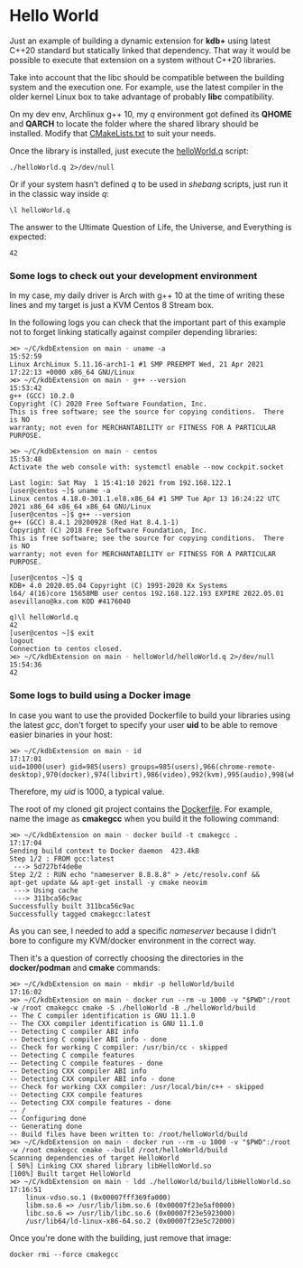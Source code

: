 # Hello World

Just an example of building a dynamic extension for **kdb+** using latest C++20 standard but statically linked that dependency. That way it would be possible to execute that extension on a system without C++20 libraries.

Take into account that the libc should be compatible between the building system and the execution one. For example, use the latest compiler in the older kernel Linux box to take advantage of probably **libc** compatibility.

On my dev env, Archlinux g++ 10, my *q* environment got defined its **QHOME** and **QARCH** to locate the folder where the shared library should be installed. Modify that [CMakeLists.txt](CMakeLists.txt) to suit your needs.

Once the library is installed, just execute the [helloWorld.q](helloWorld.q) script:

	./helloWorld.q 2>/dev/null

Or if your system hasn't defined *q* to be used in *shebang* scripts, just run it in the classic way inside *q*:

	\l helloWorld.q

The answer to the Ultimate Question of Life, the Universe, and Everything is expected:

	42

### Some logs to check out your development environment

In my case, my daily driver is Arch with g++ 10 at the time of writing these lines and my target is just a KVM Centos 8 Stream box. 

In the following logs you can check that the important part of this example not to forget linking statically against compiler depending libraries:

````
⋊> ~/C/kdbExtension on main ◦ uname -a                                                                        15:52:59
Linux ArchLinux 5.11.16-arch1-1 #1 SMP PREEMPT Wed, 21 Apr 2021 17:22:13 +0000 x86_64 GNU/Linux
⋊> ~/C/kdbExtension on main ◦ g++ --version                                                                   15:53:42
g++ (GCC) 10.2.0
Copyright (C) 2020 Free Software Foundation, Inc.
This is free software; see the source for copying conditions.  There is NO
warranty; not even for MERCHANTABILITY or FITNESS FOR A PARTICULAR PURPOSE.

⋊> ~/C/kdbExtension on main ◦ centos                                                                          15:53:48
Activate the web console with: systemctl enable --now cockpit.socket

Last login: Sat May  1 15:41:10 2021 from 192.168.122.1
[user@centos ~]$ uname -a
Linux centos 4.18.0-301.1.el8.x86_64 #1 SMP Tue Apr 13 16:24:22 UTC 2021 x86_64 x86_64 x86_64 GNU/Linux
[user@centos ~]$ g++ --version
g++ (GCC) 8.4.1 20200928 (Red Hat 8.4.1-1)
Copyright (C) 2018 Free Software Foundation, Inc.
This is free software; see the source for copying conditions.  There is NO
warranty; not even for MERCHANTABILITY or FITNESS FOR A PARTICULAR PURPOSE.

[user@centos ~]$ q
KDB+ 4.0 2020.05.04 Copyright (C) 1993-2020 Kx Systems
l64/ 4(16)core 15658MB user centos 192.168.122.193 EXPIRE 2022.05.01 asevillano@kx.com KOD #4176040

q)\l helloWorld.q
42
[user@centos ~]$ exit
logout
Connection to centos closed.
⋊> ~/C/kdbExtension on main ◦ helloWorld/helloWorld.q 2>/dev/null                                             15:54:36
42
````

### Some logs to build using a Docker image

In case you want to use the provided Dockerfile to build your libraries using the latest *gcc*, don't forget to specify your user **uid** to be able to remove easier binaries in your host:

````
⋊> ~/C/kdbExtension on main ◦ id                                                                              17:17:01
uid=1000(user) gid=985(users) groups=985(users),966(chrome-remote-desktop),970(docker),974(libvirt),986(video),992(kvm),995(audio),998(wheel)
````

Therefore, my *uid* is 1000, a typical value.

The root of my cloned git project contains the [Dockerfile](../Dockerfile). For example, name the image as **cmakegcc** when you build it the following command:

````
⋊> ~/C/kdbExtension on main ◦ docker build -t cmakegcc .                                                      17:17:04
Sending build context to Docker daemon  423.4kB
Step 1/2 : FROM gcc:latest
 ---> 5d727bf4de0e
Step 2/2 : RUN echo "nameserver 8.8.8.8" > /etc/resolv.conf &&     apt-get update && apt-get install -y cmake neovim
 ---> Using cache
 ---> 311bca56c9ac
Successfully built 311bca56c9ac
Successfully tagged cmakegcc:latest
````

As you can see, I needed to add a specific *nameserver* because I didn't bore to configure my KVM/docker environment in the correct way.

Then it's a question of correctly choosing the directories in the **docker/podman** and **cmake** commands:

````
⋊> ~/C/kdbExtension on main ◦ mkdir -p helloWorld/build                                                       17:16:02
⋊> ~/C/kdbExtension on main ◦ docker run --rm -u 1000 -v "$PWD":/root -w /root cmakegcc cmake -S ./helloWorld -B ./helloWorld/build
-- The C compiler identification is GNU 11.1.0
-- The CXX compiler identification is GNU 11.1.0
-- Detecting C compiler ABI info
-- Detecting C compiler ABI info - done
-- Check for working C compiler: /usr/bin/cc - skipped
-- Detecting C compile features
-- Detecting C compile features - done
-- Detecting CXX compiler ABI info
-- Detecting CXX compiler ABI info - done
-- Check for working CXX compiler: /usr/local/bin/c++ - skipped
-- Detecting CXX compile features
-- Detecting CXX compile features - done
-- /
-- Configuring done
-- Generating done
-- Build files have been written to: /root/helloWorld/build
⋊> ~/C/kdbExtension on main ◦ docker run --rm -u 1000 -v "$PWD":/root -w /root cmakegcc cmake --build /root/helloWorld/build
Scanning dependencies of target HelloWorld
[ 50%] Linking CXX shared library libHelloWorld.so
[100%] Built target HelloWorld
⋊> ~/C/kdbExtension on main ◦ ldd ./helloWorld/build/libHelloWorld.so                                         17:16:51
	linux-vdso.so.1 (0x00007fff369fa000)
	libm.so.6 => /usr/lib/libm.so.6 (0x00007f23e5af0000)
	libc.so.6 => /usr/lib/libc.so.6 (0x00007f23e5923000)
	/usr/lib64/ld-linux-x86-64.so.2 (0x00007f23e5c72000)
````

Once you're done with the building, just remove that image:

````
docker rmi --force cmakegcc
````

